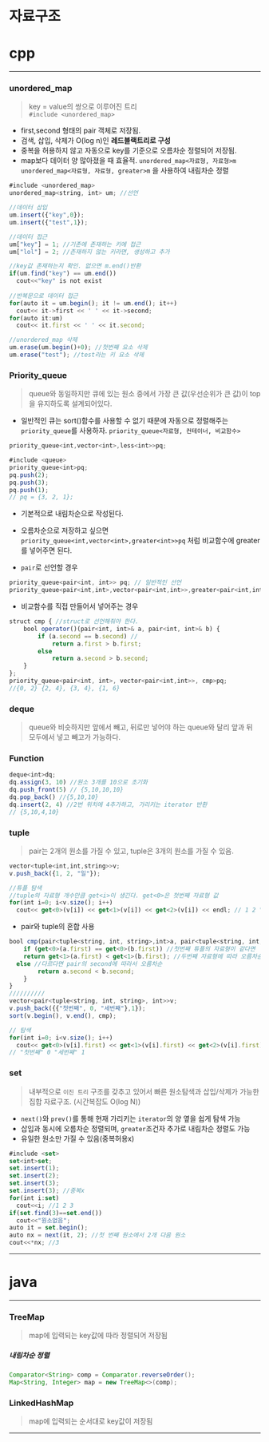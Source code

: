 # 자료구조

# cpp
---
### unordered_map 
> key = value의 쌍으로 이루어진 트리  
`#include <unordered_map>`
- first,second 형태의 pair 객체로 저장됨.
- 검색, 삽입, 삭제가 O(log n)인 **레드블랙트리로 구성**
- 중복을 허용하지 않고 자동으로 key를 기준으로 오름차순 정렬되어 저장됨.
- map보다 데이터 양 많아졌을 때 효율적.
`unordered_map<자료형, 자료형>m` 
`unordered_map<자료형, 자료형, greater>m` 을 사용하여 내림차순 정렬
```jsx
#include <unordered_map>
unordered_map<string, int> um; //선언

//데이터 삽입
um.insert({"key",0}); 
um.insert({"test",1});

//데이터 접근
um["key"] = 1; //기존에 존재하는 키에 접근
um["lol"] = 2; //존재하지 않는 키라면, 생성하고 추가

//key값 존재하는지 확인. 없으면 m.end()반환
if(um.find("key") == um.end()) 
  cout<<"key" is not exist
  
//반복문으로 데이터 접근
for(auto it = um.begin(); it != um.end(); it++) 
  cout<< it->first << ' ' << it->second;
for(auto it:um)
  cout<< it.first << ' ' << it.second;

//unordered_map 삭제
um.erase(um.begin()+0); //첫번째 요소 삭제
um.erase("test"); //test라는 키 요소 삭제
```

### Priority_queue
> queue와 동일하지만 큐에 있는 원소 중에서 가장 큰 값(우선순위가 큰 값)이 top을 유지하도록 설계되어있다.
- 일반적인 큐는 sort()함수를 사용할 수 없기 때문에 자동으로 정렬해주는 `priority_queue`를 사용하자.
`priority_queue<자료형, 컨테이너, 비교함수>`
```jsx
priority_queue<int,vector<int>,less<int>>pq;
```
```jsx
#include <queue>
priority_queue<int>pq;
pq.push(2);
pq.push(3);
pq.push(1);
// pq = {3, 2, 1};
```
- 기본적으로 내림차순으로 작성된다. 
- 오름차순으로 저장하고 싶으면 `priority_queue<int,vector<int>,greater<int>>pq` 처럼 비교함수에 greater를 넣어주면 된다.

- `pair`로 선언할 경우
```jsx
priority_queue<pair<int, int>> pq; // 일반적인 선언
priority_queue<pair<int,int>,vector<pair<int,int>>,greater<pair<int,int>>> pq; //pair일 때 오름차순
```
- 비교함수를 직접 만들어서 넣어주는 경우
```jsx
struct cmp { //struct로 선언해줘야 한다.
	bool operator()(pair<int, int>& a, pair<int, int>& b) {
		if (a.second == b.second) //
			return a.first > b.first;
		else
			return a.second > b.second;
	}
};
priority_queue<pair<int, int>, vector<pair<int,int>>, cmp>pq;
//{0, 2} {2, 4}, {3, 4}, {1, 6}
```

### deque
> queue와 비슷하지만 앞에서 빼고, 뒤로만 넣어야 하는 queue와 달리 앞과 뒤 모두에서 넣고 빼고가 가능하다.

###  Function
```jsx
deque<int>dq;
dq.assign(3, 10) //원소 3개를 10으로 초기화
dq.push_front(5) // {5,10,10,10}
dq.pop_back() //{5,10,10}
dq.insert(2, 4) //2번 위치에 4추가하고, 가리키는 iterator 반환
// {5,10,4,10}
```

### tuple
> pair는 2개의 원소를 가질 수 있고, tuple은 3개의 원소를 가질 수 있음.
```jsx
vector<tuple<int,int,string>>v;
v.push_back({1, 2, "일"}); 

//튜플 탐색
//tuple의 자료형 개수만큼 get<i>이 생긴다. get<0>은 첫번째 자료형 값
for(int i=0; i<v.size(); i++)
  cout<< get<0>(v[i]) << get<1>(v[i]) << get<2>(v[i]) << endl; // 1 2 "일"
```
- pair와 tuple의 혼합 사용
```jsx
bool cmp(pair<tuple<string, int, string>,int>a, pair<tuple<string, int, string>,int>b) {
	if (get<0>(a.first) == get<0>(b.first)) //첫번째 튜플의 자료형이 같다면
    return get<1>(a.first) < get<1>(b.first); //두번째 자료형에 따라 오름차순
  else //다르다면 pair의 second에 따라서 오름차순
		return a.second < b.second;
	}
}
//////////
vector<pair<tuple<string, int, string>, int>>v;
v.push_back({{"첫번째", 0, "세번째"},1}); 
sort(v.begin(), v.end(), cmp);

// 탐색
for(int i=0; i<v.size(); i++)
  cout<< get<0>(v[i].first) << get<1>(v[i].first) << get<2>(v[i].first) << v[i].second << endl;
// "첫번째" 0 "세번째" 1
```

### set
> 내부적으로 `이진 트리` 구조를 갖추고 있어서 빠른 원소탐색과 삽입/삭제가 가능한 집합 자료구조. (시간복잡도 O(log N))
- `next()`와 `prev()`를 통해 현재 가리키는 `iterator`의 양 옆을 쉽게 탐색 가능  
- 삽입과 동시에 오름차순 정렬되며, `greater`조건자 추가로 내림차순 정렬도 가능
- 유일한 원소만 가질 수 있음(중복허용x)
```jsx
#include <set>
set<int>set;
set.insert(1);
set.insert(2);
set.insert(3);
set.insert(3); //중복x
for(int i:set)
  cout<<i; //1 2 3
if(set.find(3)==set.end())
  cout<<"원소없음";
auto it = set.begin();
auto nx = next(it, 2); //첫 번째 원소에서 2개 다음 원소
cout<<*nx; //3
```
---

# java
---
### TreeMap
> map에 입력되는 key값에 따라 정렬되어 저장됨
##### 내림차순 정렬
```java
Comparator<String> comp = Comparator.reverseOrder();
Map<String, Integer> map = new TreeMap<>(comp);
```

### LinkedHashMap
> map에 입력되는 순서대로 key값이 저장됨
---
